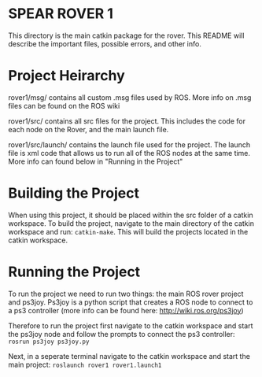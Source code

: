 # SPEAR ROVER 1 
This directory is the main catkin package for the rover. This README will describe the important files, possible errors, and other info. 

# Project Heirarchy
rover1/msg/ contains all custom .msg files used by ROS. More info on .msg files can be found on the ROS wiki

rover1/src/ contains all src files for the project. This includes the code for each node on the Rover, and the main launch file.

rover1/src/launch/ contains the launch file used for the project. The launch file is xml code that allows us to run all of the ROS nodes at the same time. More info can found below in "Running in the Project"

# Building the Project
When using this project, it should be placed within the src folder of a catkin workspace. To build the project, navigate to the main directory of the catkin workspace and run: `catkin-make`. This will build the projects located in the catkin workspace.

# Running the Project
To run the project we need to run two things: the main ROS rover project and ps3joy. Ps3joy is a python script that creates a ROS node to connect to a ps3 controller (more info can be found here: http://wiki.ros.org/ps3joy)

Therefore to run the project first navigate to the catkin workspace and start the ps3joy node and follow the prompts to connect the ps3 controller:
`rosrun ps3joy ps3joy.py`

Next, in a seperate terminal navigate to the catkin workspace and start the main project:
`roslaunch rover1 rover1.launch1`


